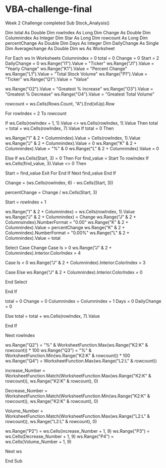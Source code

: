 # VBA-challenge-final
Week 2 Challenge completed
Sub Stock_Analysis()

Dim total As Double
Dim rowIndex As Long
Dim Change As Double
Dim Columnindex As Integer
Dim Star As Long
Dim rowcount As Long
Dim percentChange As Double
Dim Days As Integer
Dim DailyChange As Single
Dim Averagechange As Double
Dim ws As Worksheet

For Each ws In Worksheets
Columnindex = 0
total = 0
Change = 0
Start = 2
DailyChange = 0
ws.Range("I1").Value = "Ticker"
ws.Range("J1").Value = "Yearly Change"
ws.Range("K1").Value = "Percent Change"
ws.Range("L1").Value = "Total Stock Volume"
ws.Range("P1").Value = "Ticker"
ws.Range("Q1").Value = "Value"

ws.Range("O2").Value = "Greatest % Increase"
ws.Range("O3").Value = "Greatest % Decrease"
ws.Range("O4").Value = "Greatest Total Volume"

rowcount = ws.Cells(Rows.Count, "A").End(xlUp).Row

For rowIndex = 2 To rowcount

If ws.Cells(rowIndex + 1, 1).Value <> ws.Cells(rowIndex, 1).Value Then
total = total + ws.Cells(rowIndex, 7).Value
If total = 0 Then

ws.Range("I" & 2 + Columnindex).Value = Cells(rowIndex, 1).Value
ws.Range("J" & 2 + Columnindex).Value = 0
ws.Range("K" & 2 + Columnindex).Value = "%" & 0
ws.Range("L" & 2 + Columnindex).Value = 0

Else
If ws.Cells(Start, 3) = 0 Then
For find_value = Start To rowIndex
If ws.Cells(find_value, 3).Value <> 0 Then

Start = find_value
Exit For
End If
Next find_value
End If

Change = (ws.Cells(rowIndex, 6) - ws.Cells(Start, 3))


percentChange = Change / ws.Cells(Start, 3)

Start = rowIndex + 1

ws.Range("I" & 2 + Columnindex) = ws.Cells(rowIndex, 1).Value
ws.Range("J" & 2 + Columnindex) = Change
ws.Range("J" & 2 + Columnsindex).NumberFormat = "0.00"
ws.Range("K" & 2 + Columnindex).Value = percentChange
ws.Range("K" & 2 + Columnindex).NumberFormat = "0.00%"
ws.Range("L" & 2 + Columnindex).Value = total


Select Case Change
Case Is > 0
ws.Range("J" & 2 + Columnindex).Interior.ColorIndex = 4

Case Is < 0
ws.Range("J" & 2 + Columnindex).Interior.ColorIndex = 3

Case Else
ws.Range("J" & 2 + Columnindex).Interior.ColorIndex = 0

End Select


End If

total = 0
Change = 0
Columnindex = Columnindex + 1
Days = 0
DailyChange = 0

Else
total = total + ws.Cells(rowIndex, 7).Value


End If

Next rowIndex

ws.Range("Q2") = "%" & WorksheetFunction.Max(ws.Range("K2:K" & rowcount)) * 100
ws.Range("Q3") = "%" & WorksheetFunction.Min(ws.Range("K2:K" & rowcount)) * 100
ws.Range("Q4") = WorksheetFunction.Max(ws.Range("L2:L" & rowcount))

increase_Number = WorksheetFunction.Match(WorksheetFunction.Max(ws.Range("K2:K" & rowcount)), ws.Range("K2:K" & rowcount), 0)

Decrease_Number = WorksheetFunction.Match(WorksheetFunction.Min(ws.Range("K2:K" & rowcount)), ws.Range("K2:K" & rowcount), 0)

Volume_Number = WorksheetFunction.Match(WorksheetFunction.Max(ws.Range("L2:L" & rowcount)), ws.Range("L2:L" & rowcount), 0)


ws.Range("P2") = ws.Cells(increase_Number + 1, 9)
ws.Range("P3") = ws.Cells(Decrease_Number + 1, 9)
ws.Range("P4") = ws.Cells(Volume_Number + 1, 9)



Next ws



End Sub

